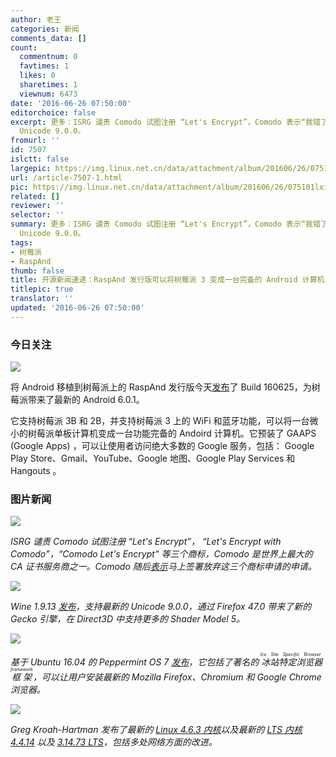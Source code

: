 ```yaml
---
author: 老王
categories: 新闻
comments_data: []
count:
  commentnum: 0
  favtimes: 1
  likes: 0
  sharetimes: 1
  viewnum: 6473
date: '2016-06-26 07:50:00'
editorchoice: false
excerpt: 更多：ISRG 谴责 Comodo 试图注册 “Let's Encrypt”，Comodo 表示“我错了”；Wine 1.9.13 发布，支持最新的
  Unicode 9.0.0。
fromurl: ''
id: 7507
islctt: false
largepic: https://img.linux.net.cn/data/attachment/album/201606/26/075101lxi29i6j56i6pizn.jpg
url: /article-7507-1.html
pic: https://img.linux.net.cn/data/attachment/album/201606/26/075101lxi29i6j56i6pizn.jpg.thumb.jpg
related: []
reviewer: ''
selector: ''
summary: 更多：ISRG 谴责 Comodo 试图注册 “Let's Encrypt”，Comodo 表示“我错了”；Wine 1.9.13 发布，支持最新的
  Unicode 9.0.0。
tags:
- 树莓派
- RaspAnd
thumb: false
title: 开源新闻速递：RaspAnd 发行版可以将树莓派 3 变成一台完备的 Android 计算机
titlepic: true
translator: ''
updated: '2016-06-26 07:50:00'
---
```


### 今日关注


![](https://img.linux.net.cn/data/attachment/album/201606/26/075101lxi29i6j56i6pizn.jpg)


将 Android 移植到树莓派上的 RaspAnd 发行版今天[发布](http://raspex.exton.se/?p=356)了 Build 160625，为树莓派带来了最新的 Android 6.0.1。


它支持树莓派 3B 和 2B，并支持树莓派 3 上的 WiFi 和蓝牙功能，可以将一台微小的树莓派单板计算机变成一台功能完备的 Andoird 计算机。它预装了 GAAPS (Google Apps) ，可以让使用者访问绝大多数的 Google 服务，包括： Google Play Store、Gmail、YouTube、Google 地图、Google Play Services 和 Hangouts 。


### 图片新闻


![](https://img.linux.net.cn/data/attachment/album/201606/26/070243y87w1krh47ocodvr.jpg)


*ISRG 谴责 Comodo 试图注册 “Let's Encrypt”， “Let's Encrypt with Comodo”，“Comodo Let's Encrypt” 等三个商标，Comodo 是世界上最大的 CA 证书服务商之一。Comodo 随后[表示](https://forums.comodo.com/general-discussion-off-topic-anything-and-everything/shame-on-you-comodo-t115958.0.html;msg837501#msg837501)马上签署放弃这三个商标申请的申请。*


![](https://img.linux.net.cn/data/attachment/album/201606/26/071542h5w591p3y5jpfjaf.jpg)


*Wine 1.9.13 [发布](https://www.winehq.org/news/2016062401)，支持最新的 Unicode 9.0.0，通过 Firefox 47.0 带来了新的 Gecko 引擎，在 Direct3D 中支持更多的 Shader Model 5。*


![](https://img.linux.net.cn/data/attachment/album/201606/26/071928vhhpihudma9va1hh.jpg)


*基于 Ubuntu 16.04 的 Peppermint OS 7 [发布](https://peppermintos.com/2016/06/peppermint-7-released/)，它包括了著名的<ruby> 冰站特定浏览器框架 <rp>  （ </rp> <rt>  Ice Site Specific Browser framework </rt> <rp>  ） </rp></ruby>，可以让用户安装最新的 Mozilla Firefox、Chromium 和 Google Chrome 浏览器。*


![](https://img.linux.net.cn/data/attachment/album/201606/26/072627ol30z4m949z09j5n.jpg)


*Greg Kroah-Hartman 发布了最新的 [Linux 4.6.3 内核](https://lkml.org/lkml/2016/6/24/512)以及最新的 [LTS 内核 4.4.14](https://lkml.org/lkml/2016/6/24/516) 以及 [3.14.73 LTS](https://lkml.org/lkml/2016/6/24/508)，包括多处网络方面的改进。*
